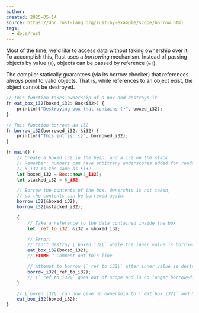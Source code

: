 ```yaml
---
author: 
created: 2025-05-14
source: https://doc.rust-lang.org/rust-by-example/scope/borrow.html
tags:
  - docs/rust
---
```

Most of the time, we'd like to access data without taking ownership over it. To accomplish this, Rust uses a *borrowing* mechanism. Instead of passing objects by value (`T`), objects can be passed by reference (`&T`).

The compiler statically guarantees (via its borrow checker) that references *always* point to valid objects. That is, while references to an object exist, the object cannot be destroyed.

```js
// This function takes ownership of a box and destroys it
fn eat_box_i32(boxed_i32: Box<i32>) {
    println!("Destroying box that contains {}", boxed_i32);
}

// This function borrows an i32
fn borrow_i32(borrowed_i32: &i32) {
    println!("This int is: {}", borrowed_i32);
}

fn main() {
    // Create a boxed i32 in the heap, and a i32 on the stack
    // Remember: numbers can have arbitrary underscores added for readability
    // 5_i32 is the same as 5i32
    let boxed_i32 = Box::new(5_i32);
    let stacked_i32 = 6_i32;

    // Borrow the contents of the box. Ownership is not taken,
    // so the contents can be borrowed again.
    borrow_i32(&boxed_i32);
    borrow_i32(&stacked_i32);

    {
        // Take a reference to the data contained inside the box
        let _ref_to_i32: &i32 = &boxed_i32;

        // Error!
        // Can't destroy \`boxed_i32\` while the inner value is borrowed later in scope.
        eat_box_i32(boxed_i32);
        // FIXME ^ Comment out this line

        // Attempt to borrow \`_ref_to_i32\` after inner value is destroyed
        borrow_i32(_ref_to_i32);
        // \`_ref_to_i32\` goes out of scope and is no longer borrowed.
    }

    // \`boxed_i32\` can now give up ownership to \`eat_box_i32\` and be destroyed
    eat_box_i32(boxed_i32);
}
```